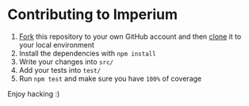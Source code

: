 # Contributing to Imperium

1. [Fork](https://help.github.com/articles/fork-a-repo/) this repository to your own GitHub account and then [clone](https://help.github.com/articles/cloning-a-repository/) it to your local environment
2. Install the dependencies with `npm install`
3. Write your changes into `src/`
4. Add your tests into `test/`
5. Run `npm test` and make sure you have `100%` of coverage

Enjoy hacking :)
